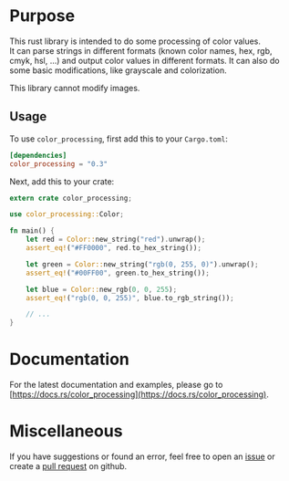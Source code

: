 # Purpose

This rust library is intended to do some processing of color values.  
It can parse strings in different formats (known color names, hex, rgb, cmyk, hsl, ...) and output color values in different formats. It can also do some basic modifications, like grayscale and colorization.

This library cannot modify images.

## Usage

To use `color_processing`, first add this to your `Cargo.toml`:

```toml
[dependencies]
color_processing = "0.3"
```

Next, add this to your crate:

```rust
extern crate color_processing;

use color_processing::Color;

fn main() {
    let red = Color::new_string("red").unwrap();
    assert_eq!("#FF0000", red.to_hex_string());

    let green = Color::new_string("rgb(0, 255, 0)").unwrap();
    assert_eq!("#00FF00", green.to_hex_string());

    let blue = Color::new_rgb(0, 0, 255);
    assert_eq!("rgb(0, 0, 255)", blue.to_rgb_string());

    // ...
}
```

# Documentation

For the latest documentation and examples, please go to [https://docs.rs/color_processing](https://docs.rs/color_processing).

# Miscellaneous

If you have suggestions or found an error, feel free to open an [issue](https://github.com/ringostarr80/rust-color-processing/issues) or create a [pull request](https://github.com/ringostarr80/rust-color-processing/pulls) on github.
